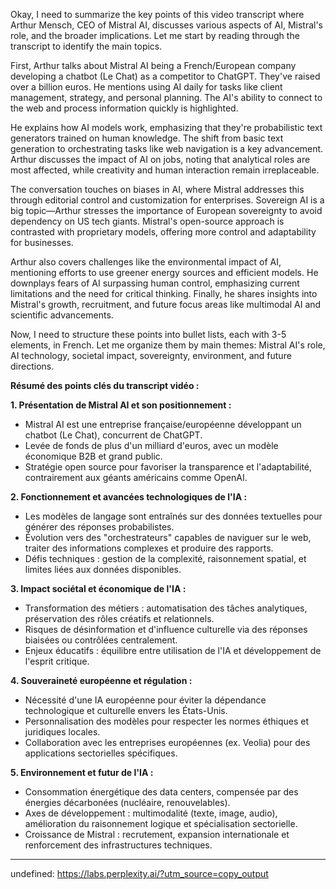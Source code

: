 Okay, I need to summarize the key points of this video transcript where Arthur Mensch, CEO of Mistral AI, discusses various aspects of AI, Mistral's role, and the broader implications. Let me start by reading through the transcript to identify the main topics.

First, Arthur talks about Mistral AI being a French/European company developing a chatbot (Le Chat) as a competitor to ChatGPT. They've raised over a billion euros. He mentions using AI daily for tasks like client management, strategy, and personal planning. The AI's ability to connect to the web and process information quickly is highlighted.

He explains how AI models work, emphasizing that they're probabilistic text generators trained on human knowledge. The shift from basic text generation to orchestrating tasks like web navigation is a key advancement. Arthur discusses the impact of AI on jobs, noting that analytical roles are most affected, while creativity and human interaction remain irreplaceable.

The conversation touches on biases in AI, where Mistral addresses this through editorial control and customization for enterprises. Sovereign AI is a big topic—Arthur stresses the importance of European sovereignty to avoid dependency on US tech giants. Mistral's open-source approach is contrasted with proprietary models, offering more control and adaptability for businesses.

Arthur also covers challenges like the environmental impact of AI, mentioning efforts to use greener energy sources and efficient models. He downplays fears of AI surpassing human control, emphasizing current limitations and the need for critical thinking. Finally, he shares insights into Mistral's growth, recruitment, and future focus areas like multimodal AI and scientific advancements.

Now, I need to structure these points into bullet lists, each with 3-5 elements, in French. Let me organize them by main themes: Mistral AI's role, AI technology, societal impact, sovereignty, environment, and future directions.

**Résumé des points clés du transcript vidéo :**

**1. Présentation de Mistral AI et son positionnement :**

- Mistral AI est une entreprise française/européenne développant un chatbot (Le Chat), concurrent de ChatGPT.
- Levée de fonds de plus d'un milliard d'euros, avec un modèle économique B2B et grand public.
- Stratégie open source pour favoriser la transparence et l'adaptabilité, contrairement aux géants américains comme OpenAI.

**2. Fonctionnement et avancées technologiques de l'IA :**

- Les modèles de langage sont entraînés sur des données textuelles pour générer des réponses probabilistes.
- Évolution vers des "orchestrateurs" capables de naviguer sur le web, traiter des informations complexes et produire des rapports.
- Défis techniques : gestion de la complexité, raisonnement spatial, et limites liées aux données disponibles.

**3. Impact sociétal et économique de l'IA :**

- Transformation des métiers : automatisation des tâches analytiques, préservation des rôles créatifs et relationnels.
- Risques de désinformation et d'influence culturelle via des réponses biaisées ou contrôlées centralement.
- Enjeux éducatifs : équilibre entre utilisation de l'IA et développement de l'esprit critique.

**4. Souveraineté européenne et régulation :**

- Nécessité d'une IA européenne pour éviter la dépendance technologique et culturelle envers les États-Unis.
- Personnalisation des modèles pour respecter les normes éthiques et juridiques locales.
- Collaboration avec les entreprises européennes (ex. Veolia) pour des applications sectorielles spécifiques.

**5. Environnement et futur de l'IA :**

- Consommation énergétique des data centers, compensée par des énergies décarbonées (nucléaire, renouvelables).
- Axes de développement : multimodalité (texte, image, audio), amélioration du raisonnement logique et spécialisation sectorielle.
- Croissance de Mistral : recrutement, expansion internationale et renforcement des infrastructures techniques.

---

undefined: https://labs.perplexity.ai/?utm_source=copy_output
